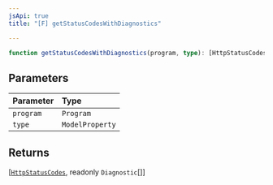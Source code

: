 ```yaml
---
jsApi: true
title: "[F] getStatusCodesWithDiagnostics"

---
```

```ts
function getStatusCodesWithDiagnostics(program, type): [HttpStatusCodes, readonly Diagnostic[]]
```

## Parameters

| Parameter | Type |
| :------ | :------ |
| `program` | `Program` |
| `type` | `ModelProperty` |

## Returns

[[`HttpStatusCodes`](../type-aliases/HttpStatusCodes.md), readonly `Diagnostic`[]]
